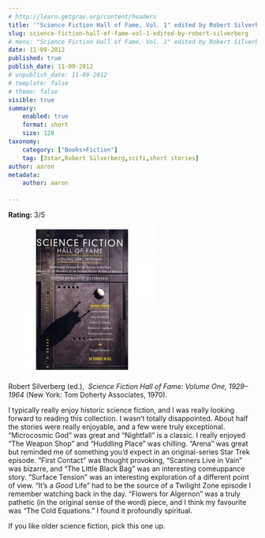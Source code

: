 ```yaml
---
# http://learn.getgrav.org/content/headers
title: '"Science Fiction Hall of Fame, Vol. 1" edited by Robert Silverberg'
slug: science-fiction-hall-of-fame-vol-1-edited-by-robert-silverberg
# menu: "Science Fiction Hall of Fame, Vol. 1" edited by Robert Silverberg
date: 11-09-2012
published: true
publish_date: 11-09-2012
# unpublish_date: 11-09-2012
# template: false
# theme: false
visible: true
summary:
    enabled: true
    format: short
    size: 128
taxonomy:
    category: ["Books>Fiction"]
    tag: [3star,Robert Silverberg,scifi,short stories]
author: aaron
metadata:
    author: aaron

---
```


**Rating:** 3/5

![](cover-300x300.jpg "SciFi, Vol. 1")

Robert Silverberg (ed.),  *Science Fiction Hall of Fame: Volume One, 1929–1964* (New York: Tom Doherty Associates, 1970).

I typically really enjoy historic science fiction, and I was really looking forward to reading this collection. I wasn’t totally disappointed. About half the stories were really enjoyable, and a few were truly exceptional. “Microcosmic God” was great and “Nightfall” is a classic. I really enjoyed “The Weapon Shop” and “Huddling Place” was chilling. “Arena” was great but reminded me of something you’d expect in an original-series Star Trek episode. “First Contact” was thought provoking, “Scanners Live in Vain” was bizarre, and “The Little Black Bag” was an interesting comeuppance story. “Surface Tension” was an interesting exploration of a different point of view. “It’s a *Good* Life” had to be the source of a Twilight Zone episode I remember watching back in the day. “Flowers for Algernon” was a truly pathetic (in the original sense of the word) piece, and I think my favourite was “The Cold Equations.” I found it profoundly spiritual.

If you like older science fiction, pick this one up.
